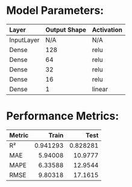 # Model Parameters:
| Layer      | Output Shape   | Activation   |
|:-----------|:---------------|:-------------|
| InputLayer | N/A            | N/A          |
| Dense      | 128            | relu         |
| Dense      | 64             | relu         |
| Dense      | 32             | relu         |
| Dense      | 16             | relu         |
| Dense      | 1              | linear       |

# Performance Metrics:
| Metric   |    Train |      Test |
|:---------|---------:|----------:|
| R²       | 0.941293 |  0.828281 |
| MAE      | 5.94008  | 10.9777   |
| MAPE     | 6.33588  | 12.9544   |
| RMSE     | 9.80318  | 17.1615   |